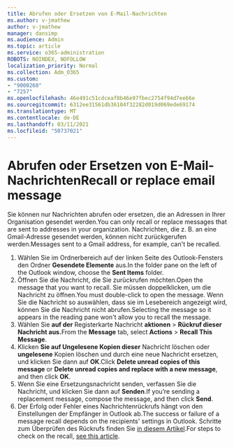 ```yaml
---
title: Abrufen oder Ersetzen von E-Mail-Nachrichten
ms.author: v-jmathew
author: v-jmathew
manager: dansimp
ms.audience: Admin
ms.topic: article
ms.service: o365-administration
ROBOTS: NOINDEX, NOFOLLOW
localization_priority: Normal
ms.collection: Adm_O365
ms.custom:
- "9000260"
- "7257"
ms.openlocfilehash: 46e491c51cdceaf8b46e97fbec2754f94d7ee66e
ms.sourcegitcommit: 6312ee31561db36104f32282d019d069ede69174
ms.translationtype: MT
ms.contentlocale: de-DE
ms.lasthandoff: 03/11/2021
ms.locfileid: "50737021"
---
```

# <a name="recall-or-replace-email-message"></a><span data-ttu-id="337f9-102">Abrufen oder Ersetzen von E-Mail-Nachrichten</span><span class="sxs-lookup"><span data-stu-id="337f9-102">Recall or replace email message</span></span>

<span data-ttu-id="337f9-103">Sie können nur Nachrichten abrufen oder ersetzen, die an Adressen in Ihrer Organisation gesendet werden.</span><span class="sxs-lookup"><span data-stu-id="337f9-103">You can only recall or replace messages that are sent to addresses in your organization.</span></span> <span data-ttu-id="337f9-104">Nachrichten, die z. B. an eine Gmail-Adresse gesendet werden, können nicht zurückgerufen werden.</span><span class="sxs-lookup"><span data-stu-id="337f9-104">Messages sent to a Gmail address, for example, can't be recalled.</span></span>

1. <span data-ttu-id="337f9-105">Wählen Sie im Ordnerbereich auf der linken Seite des Outlook-Fensters den Ordner **Gesendete Elemente** aus.</span><span class="sxs-lookup"><span data-stu-id="337f9-105">In the folder pane on the left of the Outlook window, choose the **Sent Items** folder.</span></span>
2. <span data-ttu-id="337f9-106">Öffnen Sie die Nachricht, die Sie zurückrufen möchten.</span><span class="sxs-lookup"><span data-stu-id="337f9-106">Open the message that you want to recall.</span></span> <span data-ttu-id="337f9-107">Sie müssen doppelklicken, um die Nachricht zu öffnen.</span><span class="sxs-lookup"><span data-stu-id="337f9-107">You must double-click to open the message.</span></span> <span data-ttu-id="337f9-108">Wenn Sie die Nachricht so auswählen, dass sie im Lesebereich angezeigt wird, können Sie die Nachricht nicht abrufen.</span><span class="sxs-lookup"><span data-stu-id="337f9-108">Selecting the message so it appears in the reading pane won't allow you to recall the message.</span></span>
3. <span data-ttu-id="337f9-109">Wählen Sie **auf der** Registerkarte Nachricht **aktionen**  >  **Rückruf dieser Nachricht aus.**</span><span class="sxs-lookup"><span data-stu-id="337f9-109">From the **Message** tab, select **Actions** > **Recall This Message**.</span></span>
4. <span data-ttu-id="337f9-110">Klicken **Sie auf Ungelesene Kopien dieser** Nachricht löschen oder **ungelesene** Kopien löschen und durch eine neue Nachricht ersetzen, und klicken Sie dann auf **OK**.</span><span class="sxs-lookup"><span data-stu-id="337f9-110">Click **Delete unread copies of this message** or **Delete unread copies and replace with a new message**, and then click **OK**.</span></span>
5. <span data-ttu-id="337f9-111">Wenn Sie eine Ersetzungsnachricht senden, verfassen Sie die Nachricht, und klicken Sie dann auf **Senden**.</span><span class="sxs-lookup"><span data-stu-id="337f9-111">If you’re sending a replacement message, compose the message, and then click **Send**.</span></span>
6. <span data-ttu-id="337f9-112">Der Erfolg oder Fehler eines Nachrichtenrückrufs hängt von den Einstellungen der Empfänger in Outlook ab.</span><span class="sxs-lookup"><span data-stu-id="337f9-112">The success or failure of a message recall depends on the recipients' settings in Outlook.</span></span> <span data-ttu-id="337f9-113">Schritte zum Überprüfen des Rückrufs finden Sie [in diesem Artikel](https://support.office.com/article/recall-or-replace-an-email-message-that-you-sent-35027f88-d655-4554-b4f8-6c0729a723a0#tocheck).</span><span class="sxs-lookup"><span data-stu-id="337f9-113">For steps to check on the recall, [see this article](https://support.office.com/article/recall-or-replace-an-email-message-that-you-sent-35027f88-d655-4554-b4f8-6c0729a723a0#tocheck).</span></span>
